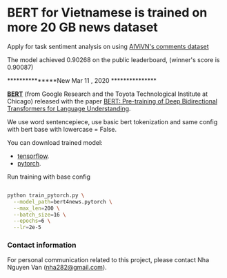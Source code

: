 # BERT for Vietnamese is trained on more 20 GB news dataset

Apply for task sentiment analysis on using [AIViVN's comments dataset](https://www.aivivn.com/contests/6)

The model achieved 0.90268 on the public leaderboard, (winner's score is 0.90087)

***************New Mar 11 , 2020 ***************

**[BERT](https://github.com/google-research/bert)** (from Google Research and the Toyota Technological Institute at Chicago) released with the paper [BERT: Pre-training of Deep Bidirectional Transformers for Language Understanding](https://arxiv.org/abs/1810.04805).

We use word sentencepiece, use basic bert tokenization and same config with bert base with lowercase = False.

You can download trained model:
- [tensorflow](https://drive.google.com/file/d/1X-sRDYf7moS_h61J3L79NkMVGHP-P-k5/view?usp=sharing).
- [pytorch](https://drive.google.com/file/d/11aFSTpYIurn-oI2XpAmcCTccB_AonMOu/view?usp=sharing).



Run training with base config

``` bash

python train_pytorch.py \
  --model_path=bert4news.pytorch \
  --max_len=200 \
  --batch_size=16 \
  --epochs=6 \
  --lr=2e-5

```

### Contact information
For personal communication related to this project, please contact Nha Nguyen Van (nha282@gmail.com).

